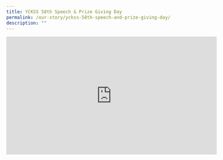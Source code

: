 ```yaml
---
title: YCKSS 58th Speech & Prize Giving Day
permalink: /our-story/yckss-58th-speech-and-prize-giving-day/
description: ""
---
```

<iframe allowfullscreen="" allow="accelerometer; autoplay; clipboard-write; encrypted-media; gyroscope; picture-in-picture; web-share" frameborder="0" title="YouTube video player" src="https://www.youtube.com/embed/UpBOuxauBJw" height="315" width="560"></iframe>